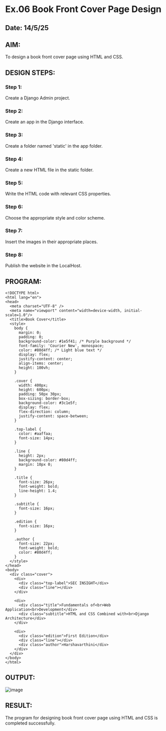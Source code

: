 # Ex.06 Book Front Cover Page Design
## Date: 14/5/25

## AIM:
To design a book front cover page using HTML and CSS.

## DESIGN STEPS:

### Step 1:
Create a Django Admin project.

### Step 2:
Create an app in the Django interface.

### Step 3:
Create a folder named 'static' in the app folder.

### Step 4:
Create a new HTML file in the static folder.

### Step 5:
Write the HTML code with relevant CSS properties.

### Step 6:
Choose the appropriate style and color scheme.

### Step 7:
Insert the images in their appropriate places.

### Step 8:
Publish the website in the LocalHost.

## PROGRAM:
~~~
<!DOCTYPE html>
<html lang="en">
<head>
  <meta charset="UTF-8" />
  <meta name="viewport" content="width=device-width, initial-scale=1.0"/>
  <title>Book Cover</title>
  <style>
    body {
      margin: 0;
      padding: 0;
      background-color: #1e5f41; /* Purple background */
      font-family: 'Courier New', monospace;
      color: #80d4ff; /* Light blue text */
      display: flex;
      justify-content: center;
      align-items: center;
      height: 100vh;
    }

    .cover {
      width: 400px;
      height: 600px;
      padding: 50px 30px;
      box-sizing: border-box;
      background-color: #3c1e5f;
      display: flex;
      flex-direction: column;
      justify-content: space-between;
    }

    .top-label {
      color: #aaffaa;
      font-size: 14px;
    }

    .line {
      height: 2px;
      background-color: #80d4ff;
      margin: 10px 0;
    }

    .title {
      font-size: 26px;
      font-weight: bold;
      line-height: 1.4;
    }

    .subtitle {
      font-size: 16px;
    }

    .edition {
      font-size: 16px;
    }

    .author {
      font-size: 22px;
      font-weight: bold;
      color: #80d4ff;
    }
  </style>
</head>
<body>
  <div class="cover">
    <div>
      <div class="top-label">SEC INSIGHT</div>
      <div class="line"></div>
    </div>

    <div>
      <div class="title">Fundamentals of<br>Web Application<br>Development</div>
      <div class="subtitle">HTML and CSS Combined with<br>Django Architecture</div>
    </div>

    <div>
      <div class="edition">First Edition</div>
      <div class="line"></div>
      <div class="author">Harshavarthini</div>
    </div>
  </div>
</body>
</html>
~~~
## OUTPUT:
![image](https://github.com/user-attachments/assets/911f8f8f-0585-4fa7-81a4-ac1cf44553dc)

## RESULT:
The program for designing book front cover page using HTML and CSS is completed successfully.
